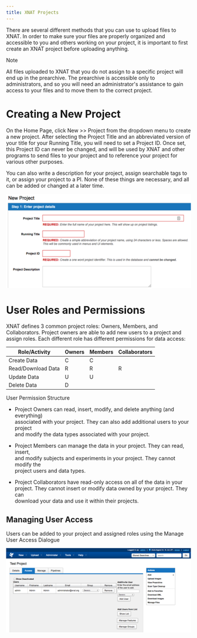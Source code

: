 ```yaml
---
title: XNAT Projects
---
```


There are several different methods that you can use to upload files to
XNAT. In order to make sure your files are properly organized and
accessible to you and others working on your project, it is important to
first create an XNAT project before uploading anything.

<div class="note">

<div class="title">

Note

</div>

All files uploaded to XNAT that you do not assign to a specific project
will end up in the prearchive. The prearchive is accessible only to
administrators, and so you will need an administrator's assistance to
gain access to your files and to move them to the correct project.

</div>

# Creating a New Project

On the Home Page, click New \>\> Project from the dropdown menu to
create a new project. After selecting the Project Title and an
abbreviated version of your title for your Running Title, you will need
to set a Project ID. Once set, this Project ID can never be changed, and
will be used by XNAT and other programs to send files to your project
and to reference your project for various other purposes.

You can also write a description for your project, assign searchable
tags to it, or assign your project to a PI. None of these things are
necessary, and all can be added or changed at a later time.

<img src="images/new-project.png" class="align-center" width="600" alt="image" />

# User Roles and Permissions

XNAT defines 3 common project roles: Owners, Members, and Collaborators.
Project owners are able to add new users to a project and assign roles.
Each different role has different permissions for data access:

| Role/Activity      | Owners | Members | Collaborators |
|--------------------|--------|---------|---------------|
| Create Data        | C      | C       |               |
| Read/Download Data | R      | R       | R             |
| Update Data        | U      | U       |               |
| Delete Data        | D      |         |               |

User Permission Structure

-   Project Owners can read, insert, modify, and delete anything (and
    everything)  
    associated with your project. They can also add additional users to
    your project  
    and modify the data types associated with your project.

-   Project Members can manage the data in your project. They can read,
    insert,  
    and modify subjects and experiments in your project. They cannot
    modify the  
    project users and data types.

-   Project Collaborators have read-only access on all of the data in
    your  
    project. They cannot insert or modify data owned by your project.
    They can  
    download your data and use it within their projects.

## Managing User Access

Users can be added to your project and assigned roles using the Manage
User Access Dialogue

<img src="images/user-management.png" class="align-center" width="800" alt="image" />
